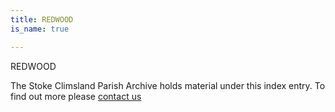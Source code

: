 ```yaml
---
title: REDWOOD
is_name: true

---
```


REDWOOD


The Stoke Climsland Parish Archive holds material under this index entry. To find out more please [contact us](/contact/)
